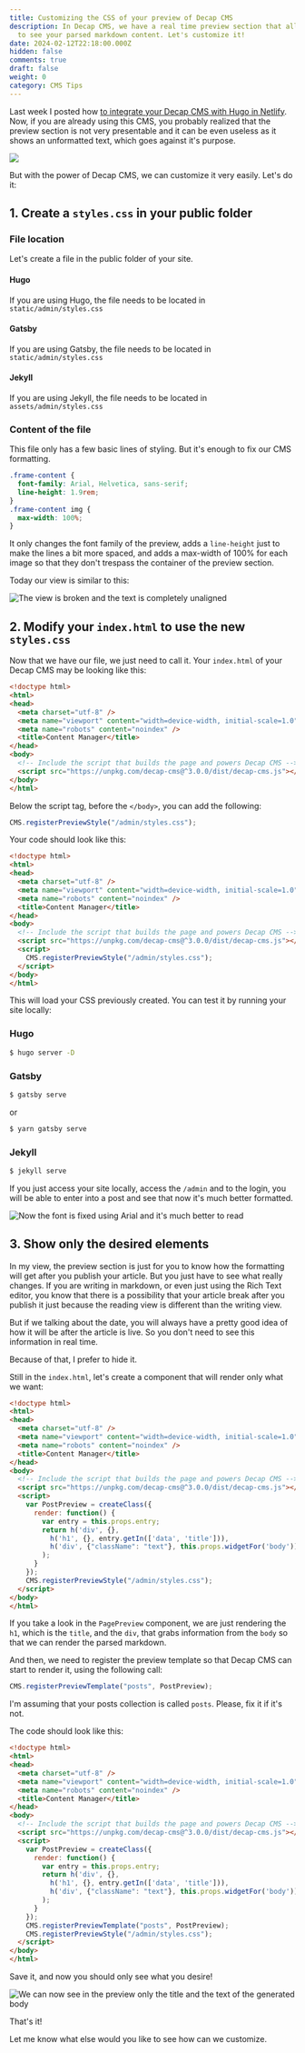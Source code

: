 ```yaml
---
title: Customizing the CSS of your preview of Decap CMS
description: In Decap CMS, we have a real time preview section that allows you
  to see your parsed markdown content. Let's customize it!
date: 2024-02-12T22:18:00.000Z
hidden: false
comments: true
draft: false
weight: 0
category: CMS Tips
---
```

Last week I posted how [to integrate your Decap CMS with Hugo in Netlify](https://thessgcentral.com/p/decap-cms-with-hugo-in-netlify/). Now, if you are already using this CMS, you probably realized that the preview section is not very presentable and it can be even useless as it shows an unformatted text, which goes against it's purpose. 

![](/uploads/scr-20240205-qxrw.png)

But with the power of Decap CMS, we can customize it very easily. Let's do it:

## 1. Create a `styles.css` in your public folder

### File location

Let's create a file in the public folder of your site. 

#### Hugo

If you are using Hugo, the file needs to be located in `static/admin/styles.css`

#### Gatsby

If you are using Gatsby, the file needs to be located in `static/admin/styles.css`

#### Jekyll

If you are using Jekyll, the file needs to be located in `assets/admin/styles.css`

### Content of the file

This file only has a few basic lines of styling. But it's enough to fix our CMS formatting.

```css
.frame-content {
  font-family: Arial, Helvetica, sans-serif;
  line-height: 1.9rem;
}
.frame-content img {
  max-width: 100%;
}
```

It only changes the font family of the preview, adds a `line-height` just to make the lines a bit more spaced, and adds a max-width of 100% for each image so that they don't trespass the container of the preview section.

Today our view is similar to this:

![The view is broken and the text is completely unaligned](/uploads/scr-20240205-rdvo.png "Broken view")

## 2. Modify your `index.html` to use the new `styles.css`

Now that we have our file, we just need to call it. Your `index.html` of your Decap CMS may be looking like this:

```html
<!doctype html>
<html>
<head>
  <meta charset="utf-8" />
  <meta name="viewport" content="width=device-width, initial-scale=1.0" />
  <meta name="robots" content="noindex" />
  <title>Content Manager</title>
</head>
<body>
  <!-- Include the script that builds the page and powers Decap CMS -->
  <script src="https://unpkg.com/decap-cms@^3.0.0/dist/decap-cms.js"></script>
</body>
</html>
```

Below the script tag, before the `</body>`, you can add the following:

```javascript
CMS.registerPreviewStyle("/admin/styles.css");
```

Your code should look like this:

```html
<!doctype html>
<html>
<head>
  <meta charset="utf-8" />
  <meta name="viewport" content="width=device-width, initial-scale=1.0" />
  <meta name="robots" content="noindex" />
  <title>Content Manager</title>
</head>
<body>
  <!-- Include the script that builds the page and powers Decap CMS -->
  <script src="https://unpkg.com/decap-cms@^3.0.0/dist/decap-cms.js"></script>
  <script>
    CMS.registerPreviewStyle("/admin/styles.css");
  </script>
</body>
</html>
```

This will load your CSS previously created. You can test it by running your site locally:

### Hugo

```bash
$ hugo server -D
```

### Gatsby

```bash
$ gatsby serve
```

or

```bash
$ yarn gatsby serve
```

### Jekyll

```bash
$ jekyll serve
```

If you just access your site locally, access the `/admin` and to the login, you will be able to enter into a post and see that now it's much better formatted.

![Now the font is fixed using Arial and it's much better to read](/uploads/scr-20240205-rgzx.png "Fixed font")

## 3. Show only the desired elements

In my view, the preview section is just for you to know how the formatting will get after you publish your article. But you just have to see what really changes. If you are writing in markdown, or even just using the Rich Text editor, you know that there is a possibility that your article break after you publish it just because the reading view is different than the writing view.

But if we talking about the date, you will always have a pretty good idea of how it will be after the article is live. So you don't need to see this information in real time.

Because of that, I prefer to hide it. 

Still in the `index.html`, let's create a component that will render only what we want:

```html
<!doctype html>
<html>
<head>
  <meta charset="utf-8" />
  <meta name="viewport" content="width=device-width, initial-scale=1.0" />
  <meta name="robots" content="noindex" />
  <title>Content Manager</title>
</head>
<body>
  <!-- Include the script that builds the page and powers Decap CMS -->
  <script src="https://unpkg.com/decap-cms@^3.0.0/dist/decap-cms.js"></script>
  <script>
    var PostPreview = createClass({
      render: function() {
        var entry = this.props.entry;
        return h('div', {},
          h('h1', {}, entry.getIn(['data', 'title'])),
          h('div', {"className": "text"}, this.props.widgetFor('body'))
        );
      }
    });
    CMS.registerPreviewStyle("/admin/styles.css");
  </script>
</body>
</html>
```

If you take a look in the `PagePreview` component, we are just rendering the `h1`, which is the `title`, and the `div`, that grabs information from the `body` so that we can render the parsed markdown.

And then, we need to register the preview template so that Decap CMS can start to render it, using the following call:

```javascript
CMS.registerPreviewTemplate("posts", PostPreview);
```

I'm assuming that your posts collection is called `posts`. Please, fix it if it's not.

The code should look like this:

```html
<!doctype html>
<html>
<head>
  <meta charset="utf-8" />
  <meta name="viewport" content="width=device-width, initial-scale=1.0" />
  <meta name="robots" content="noindex" />
  <title>Content Manager</title>
</head>
<body>
  <!-- Include the script that builds the page and powers Decap CMS -->
  <script src="https://unpkg.com/decap-cms@^3.0.0/dist/decap-cms.js"></script>
  <script>
    var PostPreview = createClass({
      render: function() {
        var entry = this.props.entry;
        return h('div', {},
          h('h1', {}, entry.getIn(['data', 'title'])),
          h('div', {"className": "text"}, this.props.widgetFor('body'))
        );
      }
    });
    CMS.registerPreviewTemplate("posts", PostPreview);
    CMS.registerPreviewStyle("/admin/styles.css");
  </script>
</body>
</html>
```

Save it, and now you should only see what you desire!

![We can now see in the preview only the title and the text of the generated body](/uploads/scr-20240205-rmep.png "Final result")

That's it! 

Let me know what else would you like to see how can we customize.
